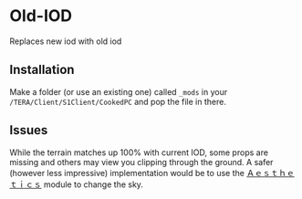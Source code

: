# Old-IOD
Replaces new iod with old iod

## Installation
Make a folder (or use an existing one) called `_mods` in your `/TERA/Client/S1Client/CookedPC` and pop the file in there.

## Issues
While the terrain matches up 100% with current IOD, some props are missing and others may view you clipping through the ground.
A safer (however less impressive) implementation would be to use the [Ａｅｓｔｈｅｔｉｃｓ](http://goosedb.me/mod/59c8f8e96c5ce14ac8e28bce) module to change the sky.

